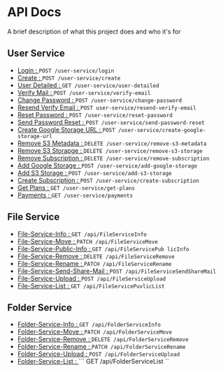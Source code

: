 
# API Docs

A brief description of what this project does and who it's for


## User Service

 - [Login : ](https://github.com/ZaidKhan43/APIDocs/blob/master/Login.md) ``` POST /user-service/login ```
 - [Create : ](https://github.com/ZaidKhan43/APIDocs/blob/master/Accounts/create.md) ``` POST /user-service/create ```
 - [User Detailed : ](https://github.com/ZaidKhan43/APIDocs/blob/master/Accounts/user%20details.md) ``` GET /user-service/user-detailed ```
 - [Verify Mail : ](https://github.com/ZaidKhan43/APIDocs/blob/master/Accounts/Verify%20Mail.md) ``` POST /user-service/verify-email ```
 - [Change Password : ](https://github.com/ZaidKhan43/APIDocs/blob/master/Accounts/Change%20Password.md) ``` POST /user-service/change-password ```
 - [Resend Verify Email : ](https://github.com/ZaidKhan43/APIDocs/blob/master/Accounts/Resend%20Verify%20Email.md) ``` POST user-service/resend-verify-email ```
 - [Reset Password : ](https://github.com/ZaidKhan43/APIDocs/blob/master/Accounts/Reset%20Password.md) ``` POST /user-service/reset-password ```
 - [Send Password Reset : ](https://github.com/ZaidKhan43/APIDocs/blob/master/Accounts/Send%20Password%20Reset.md) ``` POST /user-service/send-password-reset ```
 - [Create Google Storage URL : ](https://github.com/ZaidKhan43/APIDocs/blob/master/Google%20Storage/Create%20google%20Storage%20URL.md) ``` POST /user-service/create-google-storage-url ```
 - [Remove S3 Metadata : ](https://github.com/ZaidKhan43/APIDocs/blob/master/Google%20Storage/Remove%20S3%20MetaData.md) ```DELETE /user-service/remove-s3-metadata ```
 - [Remove S3 Storapge : ](https://github.com/ZaidKhan43/APIDocs/blob/master/Google%20Storage/Remove%20S3%20Storage.md) ```DELETE /user-service/remove-s3-storage ```
 - [Remove Subscription : ](https://github.com/ZaidKhan43/APIDocs/blob/master/Google%20Storage/Remove%20Subscription.md) ```DELETE /user-service/remove-subscription ```
 - [Add Google Storage : ](https://github.com/ZaidKhan43/APIDocs/blob/master/Google%20Storage/Add%20Google%20Storage.md) ``` POST /user-service/add-google-storage ```
 - [Add S3 Storage : ](https://github.com/ZaidKhan43/APIDocs/blob/master/Google%20Storage/Add%20S3%20Storage%20.md) ``` POST /user-service/add-s3-storage ```
 - [Create Subscription : ](https://github.com/ZaidKhan43/APIDocs/blob/master/Google%20Storage/Create%20Subscription.md) ``` POST /user-service/create-subscription ```
 - [Get Plans : ](https://github.com/ZaidKhan43/APIDocs/blob/master/Google%20Storage/Get%20Plans.md) ``` GET /user-service/get-plans ```
 - [Payments ; ](https://github.com/ZaidKhan43/APIDocs/blob/master/Google%20Storage/Payments.md) ```GET /user-service/payments ```


## File Service

 - [File-Service-Info : ](https://github.com/ZaidKhan43/APIDocs/blob/master/File%20Service/File-Service-Info.md) ``` GET /api/FileServiceInfo ```
 - [File-Service-Move : ](https://github.com/ZaidKhan43/APIDocs/blob/master/File%20Service/File-Service-Move.md) ``` PATCH /api/FileServiceMove ```
 - [File-Service-Public-Info : ](https://github.com/ZaidKhan43/APIDocs/blob/master/File%20Service/File-Service-Public-Info.md) ```GET /api/FileServicePub licInfo ```
 - [File-Service-Remove : ](https://github.com/ZaidKhan43/APIDocs/blob/master/File%20Service/File-Service-Remove.md) ```DELETE /api/FileServiceRemove ```
 - [File-Service-Rename : ](https://github.com/ZaidKhan43/APIDocs/blob/master/File%20Service/File-Service-Rename.md) ```PATCH /api/FileServiceRename ```
 - [File-Service-Send-Share-Mail : ](https://github.com/ZaidKhan43/APIDocs/blob/master/File%20Service/File-Service-Send-Share-Mail%20(1).md) ```POST /api/FileServiceSendShareMail ```
 - [File-Service-Upload : ](https://github.com/ZaidKhan43/APIDocs/blob/master/File%20Service/File-Service-Upload.md) ```POST /api/FileServiceUpload ```
 - [File-Service-List : ](https://github.com/ZaidKhan43/APIDocs/blob/master/File%20Service/File-Service-list.md) ```GET /api/FileServicePuvlicList ```

## Folder Service

- [Folder-Service-Info : ](https://github.com/ZaidKhan43/APIDocs/blob/master/Folder%20Service/Folder-Service-Info.md) ``` GET /api/FolderServiceInfo ```
- [Folder-Service-Move : ](https://github.com/ZaidKhan43/APIDocs/blob/master/Folder%20Service/Folder-Service-Move.md) ``` PATCH /api/FolderServiceMove ```
- [Folder-Service-Remove : ](https://github.com/ZaidKhan43/APIDocs/blob/master/Folder%20Service/Folder-Service-Remove.md) ``` DELETE /api/FolderServiceRemove ```
- [Folder-Service-Rename : ](https://github.com/ZaidKhan43/APIDocs/blob/master/Folder%20Service/Folder-Service-Rename.md) ``` PATCH /api/FolderServiceRename ``` 
- [Folder-Service-Upload : ](https://github.com/ZaidKhan43/APIDocs/blob/master/Folder%20Service/Folder-Service-Upload.md) ``` POST /api/FolderServiceUpload ```
- [Folder-Service-List : ](https://github.com/ZaidKhan43/APIDocs/blob/master/Folder%20Service/Folder-Service-list.md) ``` GET /api/FolderServiceList ``
 
